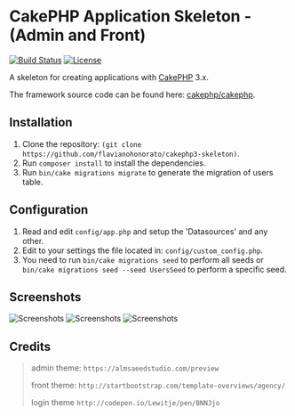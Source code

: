 
# CakePHP Application Skeleton - (Admin and Front)

[![Build Status](https://img.shields.io/travis/cakephp/app/master.svg?style=flat-square)](https://travis-ci.org/cakephp/app)
[![License](https://img.shields.io/packagist/l/cakephp/app.svg?style=flat-square)](https://packagist.org/packages/cakephp/app)

A skeleton for creating applications with [CakePHP](http://cakephp.org) 3.x.

The framework source code can be found here: [cakephp/cakephp](https://github.com/cakephp/cakephp).

## Installation

1. Clone the repository: `(git clone https://github.com/flavianohonorato/cakephp3-skeleton)`.
2. Run `composer install` to install the dependencies.
3. Run `bin/cake migrations migrate` to generate the migration of users table.


## Configuration

1. Read and edit `config/app.php` and setup the 'Datasources' and any other.
2. Edit to your settings the file located in: `config/custom_config.php`.
3. You need to run `bin/cake migrations seed` to perform all seeds or `bin/cake migrations seed --seed UsersSeed` to perform a specific seed.

## Screenshots
![Screenshots](https://raw.github.com/flavianohonorato/cakephp3-skeleton/master/login.png)
![Screenshots](https://raw.github.com/flavianohonorato/cakephp3-skeleton/master/dashboard.png)
![Screenshots](https://raw.github.com/flavianohonorato/cakephp3-skeleton/master/front.png)

## Credits
> admin theme: `https://almsaeedstudio.com/preview`
> 
> front theme: `http://startbootstrap.com/template-overviews/agency/`
>
> login theme `http://codepen.io/Lewitje/pen/BNNJjo`




